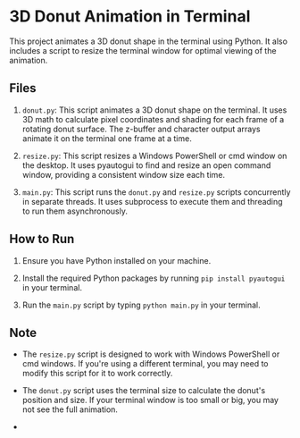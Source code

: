 # 3D Donut Animation in Terminal

This project animates a 3D donut shape in the terminal using Python. It also includes a script to resize the terminal window for optimal viewing of the animation.

## Files

1. `donut.py`: This script animates a 3D donut shape on the terminal. It uses 3D math to calculate pixel coordinates and shading for each frame of a rotating donut surface. The z-buffer and character output arrays animate it on the terminal one frame at a time.

2. `resize.py`: This script resizes a Windows PowerShell or cmd window on the desktop. It uses pyautogui to find and resize an open command window, providing a consistent window size each time.

3. `main.py`: This script runs the `donut.py` and `resize.py` scripts concurrently in separate threads. It uses subprocess to execute them and threading to run them asynchronously.

## How to Run

1. Ensure you have Python installed on your machine.

2. Install the required Python packages by running `pip install pyautogui` in your terminal.

3. Run the `main.py` script by typing `python main.py` in your terminal.

## Note

- The `resize.py` script is designed to work with Windows PowerShell or cmd windows. If you're using a different terminal, you may need to modify this script for it to work correctly.

- The `donut.py` script uses the terminal size to calculate the donut's position and size. If your terminal window is too small or big, you may not see the full animation.
- 

